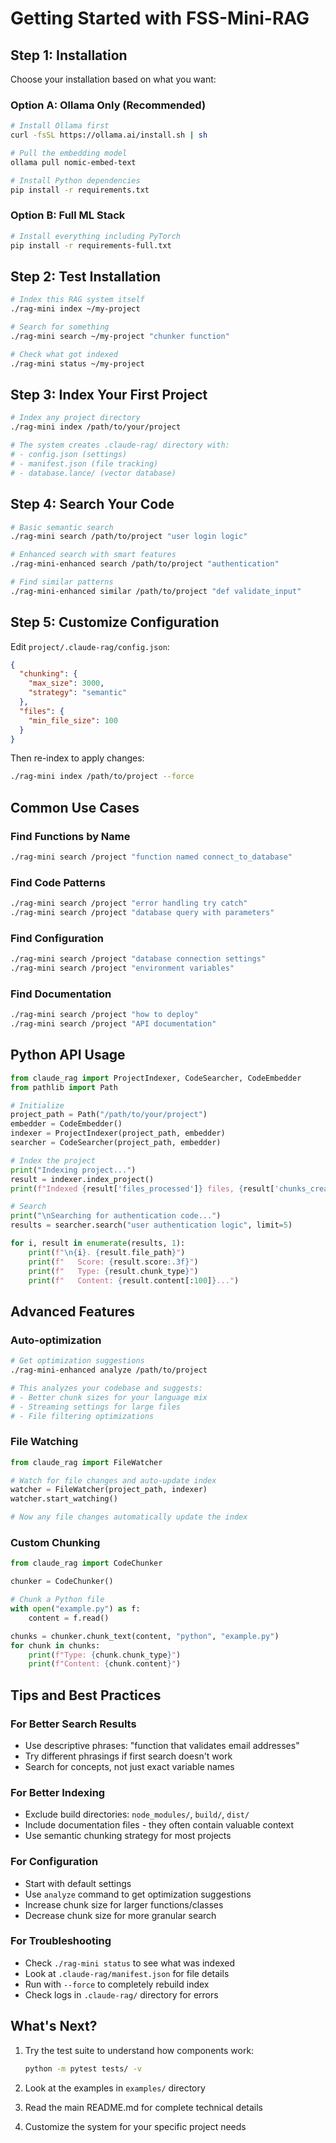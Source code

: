 # Getting Started with FSS-Mini-RAG

## Step 1: Installation

Choose your installation based on what you want:

### Option A: Ollama Only (Recommended)
```bash
# Install Ollama first
curl -fsSL https://ollama.ai/install.sh | sh

# Pull the embedding model  
ollama pull nomic-embed-text

# Install Python dependencies
pip install -r requirements.txt
```

### Option B: Full ML Stack
```bash  
# Install everything including PyTorch
pip install -r requirements-full.txt
```

## Step 2: Test Installation

```bash
# Index this RAG system itself
./rag-mini index ~/my-project

# Search for something 
./rag-mini search ~/my-project "chunker function"

# Check what got indexed
./rag-mini status ~/my-project
```

## Step 3: Index Your First Project

```bash
# Index any project directory
./rag-mini index /path/to/your/project

# The system creates .claude-rag/ directory with:
# - config.json (settings)
# - manifest.json (file tracking)  
# - database.lance/ (vector database)
```

## Step 4: Search Your Code

```bash
# Basic semantic search
./rag-mini search /path/to/project "user login logic"

# Enhanced search with smart features  
./rag-mini-enhanced search /path/to/project "authentication"

# Find similar patterns
./rag-mini-enhanced similar /path/to/project "def validate_input"
```

## Step 5: Customize Configuration

Edit `project/.claude-rag/config.json`:

```json
{
  "chunking": {
    "max_size": 3000,
    "strategy": "semantic"  
  },
  "files": {
    "min_file_size": 100
  }
}
```

Then re-index to apply changes:
```bash
./rag-mini index /path/to/project --force
```

## Common Use Cases

### Find Functions by Name
```bash
./rag-mini search /project "function named connect_to_database" 
```

### Find Code Patterns  
```bash
./rag-mini search /project "error handling try catch"
./rag-mini search /project "database query with parameters"
```

### Find Configuration
```bash  
./rag-mini search /project "database connection settings"
./rag-mini search /project "environment variables"
```

### Find Documentation
```bash
./rag-mini search /project "how to deploy" 
./rag-mini search /project "API documentation"
```

## Python API Usage

```python
from claude_rag import ProjectIndexer, CodeSearcher, CodeEmbedder
from pathlib import Path

# Initialize
project_path = Path("/path/to/your/project")
embedder = CodeEmbedder()
indexer = ProjectIndexer(project_path, embedder)
searcher = CodeSearcher(project_path, embedder)

# Index the project
print("Indexing project...")
result = indexer.index_project()
print(f"Indexed {result['files_processed']} files, {result['chunks_created']} chunks")

# Search
print("\nSearching for authentication code...")
results = searcher.search("user authentication logic", limit=5)

for i, result in enumerate(results, 1):
    print(f"\n{i}. {result.file_path}")
    print(f"   Score: {result.score:.3f}")
    print(f"   Type: {result.chunk_type}")
    print(f"   Content: {result.content[:100]}...")
```

## Advanced Features

### Auto-optimization
```bash
# Get optimization suggestions
./rag-mini-enhanced analyze /path/to/project

# This analyzes your codebase and suggests:
# - Better chunk sizes for your language mix
# - Streaming settings for large files
# - File filtering optimizations
```

### File Watching
```python  
from claude_rag import FileWatcher

# Watch for file changes and auto-update index
watcher = FileWatcher(project_path, indexer)
watcher.start_watching()

# Now any file changes automatically update the index
```

### Custom Chunking
```python
from claude_rag import CodeChunker

chunker = CodeChunker()

# Chunk a Python file
with open("example.py") as f:
    content = f.read()

chunks = chunker.chunk_text(content, "python", "example.py")
for chunk in chunks:
    print(f"Type: {chunk.chunk_type}")
    print(f"Content: {chunk.content}")
```

## Tips and Best Practices

### For Better Search Results
- Use descriptive phrases: "function that validates email addresses" 
- Try different phrasings if first search doesn't work
- Search for concepts, not just exact variable names

### For Better Indexing
- Exclude build directories: `node_modules/`, `build/`, `dist/`
- Include documentation files - they often contain valuable context
- Use semantic chunking strategy for most projects

### For Configuration  
- Start with default settings
- Use `analyze` command to get optimization suggestions
- Increase chunk size for larger functions/classes
- Decrease chunk size for more granular search

### For Troubleshooting
- Check `./rag-mini status` to see what was indexed
- Look at `.claude-rag/manifest.json` for file details
- Run with `--force` to completely rebuild index
- Check logs in `.claude-rag/` directory for errors

## What's Next?

1. Try the test suite to understand how components work:
   ```bash
   python -m pytest tests/ -v
   ```

2. Look at the examples in `examples/` directory

3. Read the main README.md for complete technical details

4. Customize the system for your specific project needs